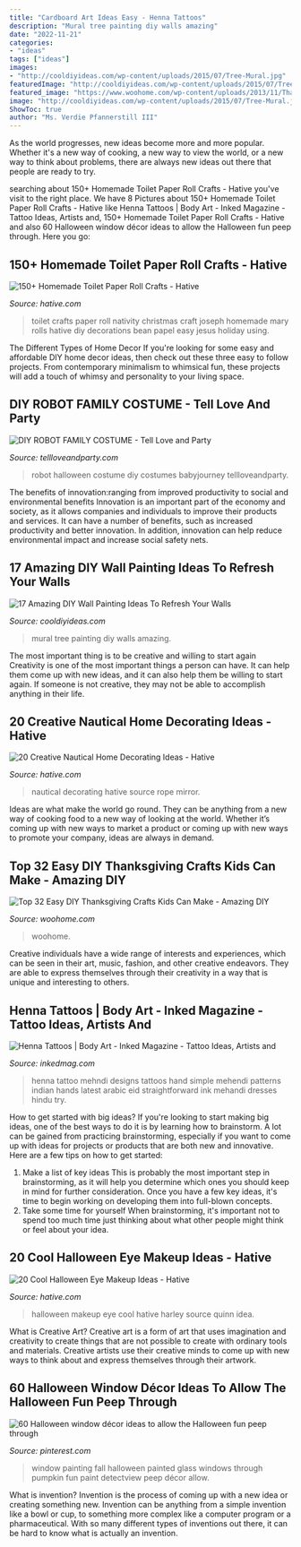 ```yaml
---
title: "Cardboard Art Ideas Easy - Henna Tattoos"
description: "Mural tree painting diy walls amazing"
date: "2022-11-21"
categories:
- "ideas"
tags: ["ideas"]
images:
- "http://cooldiyideas.com/wp-content/uploads/2015/07/Tree-Mural.jpg"
featuredImage: "http://cooldiyideas.com/wp-content/uploads/2015/07/Tree-Mural.jpg"
featured_image: "https://www.woohome.com/wp-content/uploads/2013/11/Thanksgiving-Crafts-Kids-Can-Make-7.jpg"
image: "http://cooldiyideas.com/wp-content/uploads/2015/07/Tree-Mural.jpg"
ShowToc: true
author: "Ms. Verdie Pfannerstill III"
---
```



As the world progresses, new ideas become more and more popular. Whether it's a new way of cooking, a new way to view the world, or a new way to think about problems, there are always new ideas out there that people are ready to try.

	

		
searching about 150+ Homemade Toilet Paper Roll Crafts - Hative you've visit to the right place. We have 8 Pictures about 150+ Homemade Toilet Paper Roll Crafts - Hative like Henna Tattoos | Body Art - Inked Magazine - Tattoo Ideas, Artists and, 150+ Homemade Toilet Paper Roll Crafts - Hative and also 60 Halloween window décor ideas to allow the Halloween fun peep through. Here you go:
		
    
## 150+ Homemade Toilet Paper Roll Crafts - Hative

<img loading=lazy src="https://hative.com/wp-content/uploads/2014/03/toilet-paper-roll-crafts/16-homemade-family.JPG" onerror="this.onerror=null;this.src='https://tse4.mm.bing.net/th?id=OIP.CH8ysIbnR03MdyXlDGy6hwHaJ4&amp;pid=15.1';" alt="150+ Homemade Toilet Paper Roll Crafts - Hative">

_Source: hative.com_

>toilet crafts paper roll nativity christmas craft joseph homemade mary rolls hative diy decorations bean papel easy jesus holiday using. 

	

The Different Types of Home Decor
If you're looking for some easy and affordable DIY home decor ideas, then check out these three easy to follow projects. From contemporary minimalism to whimsical fun, these projects will add a touch of whimsy and personality to your living space.

    
## DIY ROBOT FAMILY COSTUME - Tell Love And Party

<img loading=lazy src="http://tellloveandparty.com/wp-content/uploads/2017/09/halloween-0021.jpg" onerror="this.onerror=null;this.src='https://tse1.mm.bing.net/th?id=OIP.wUnf3Ue5nq2Tctmm6lT_CgDMEy&amp;pid=15.1';" alt="DIY ROBOT FAMILY COSTUME - Tell Love and Party">

_Source: tellloveandparty.com_

>robot halloween costume diy costumes babyjourney tellloveandparty. 

	

The benefits of innovation:ranging from improved productivity to social and environmental benefits
Innovation is an important part of the economy and society, as it allows companies and individuals to improve their products and services. It can have a number of benefits, such as increased productivity and better innovation. In addition, innovation can help reduce environmental impact and increase social safety nets.

    
## 17 Amazing DIY Wall Painting Ideas To Refresh Your Walls

<img loading=lazy src="http://cooldiyideas.com/wp-content/uploads/2015/07/Tree-Mural.jpg" onerror="this.onerror=null;this.src='https://tse1.mm.bing.net/th?id=OIP.TW7BOu4x3fj9FSCJ7lLnAgHaJ4&amp;pid=15.1';" alt="17 Amazing DIY Wall Painting Ideas To Refresh Your Walls">

_Source: cooldiyideas.com_

>mural tree painting diy walls amazing. 

	

The most important thing is to be creative and willing to start again
Creativity is one of the most important things a person can have. It can help them come up with new ideas, and it can also help them be willing to start again. If someone is not creative, they may not be able to accomplish anything in their life.

    
## 20 Creative Nautical Home Decorating Ideas - Hative

<img loading=lazy src="https://hative.com/wp-content/uploads/2014/10/nautical-home-decorating-ideas/4-nautical-rope-mirror.jpg" onerror="this.onerror=null;this.src='https://tse4.mm.bing.net/th?id=OIP.6bn0xXF3eAJwlC8-XWdiVQHaJ4&amp;pid=15.1';" alt="20 Creative Nautical Home Decorating Ideas - Hative">

_Source: hative.com_

>nautical decorating hative source rope mirror. 

	

Ideas are what make the world go round. They can be anything from a new way of cooking food to a new way of looking at the world. Whether it’s coming up with new ways to market a product or coming up with new ways to promote your company, ideas are always in demand.

    
## Top 32 Easy DIY Thanksgiving Crafts Kids Can Make - Amazing DIY

<img loading=lazy src="https://www.woohome.com/wp-content/uploads/2013/11/Thanksgiving-Crafts-Kids-Can-Make-7.jpg" onerror="this.onerror=null;this.src='https://tse1.mm.bing.net/th?id=OIP.LbtFjDyAQ11C2PQK0i4s-gHaLH&amp;pid=15.1';" alt="Top 32 Easy DIY Thanksgiving Crafts Kids Can Make - Amazing DIY">

_Source: woohome.com_

>woohome. 

	

Creative individuals have a wide range of interests and experiences, which can be seen in their art, music, fashion, and other creative endeavors. They are able to express themselves through their creativity in a way that is unique and interesting to others.

    
## Henna Tattoos | Body Art - Inked Magazine - Tattoo Ideas, Artists And

<img loading=lazy src="https://www.inkedmag.com/.image/t_share/MTU5MDMxOTgyMzUyMTgwODg1/fc73c1d1bc2f79c617dd7e527d6fc138.jpg" onerror="this.onerror=null;this.src='https://tse1.mm.bing.net/th?id=OIP.AA9BGL2pBe-NU5yusVAkpQHaLJ&amp;pid=15.1';" alt="Henna Tattoos | Body Art - Inked Magazine - Tattoo Ideas, Artists and">

_Source: inkedmag.com_

>henna tattoo mehndi designs tattoos hand simple mehendi patterns indian hands latest arabic eid straightforward ink mehandi dresses hindu try. 

	

How to get started with big ideas?
If you're looking to start making big ideas, one of the best ways to do it is by learning how to brainstorm. A lot can be gained from practicing brainstorming, especially if you want to come up with ideas for projects or products that are both new and innovative. Here are a few tips on how to get started: 
1. Make a list of key ideas 
This is probably the most important step in brainstorming, as it will help you determine which ones you should keep in mind for further consideration. Once you have a few key ideas, it's time to begin working on developing them into full-blown concepts. 
2. Take some time for yourself 
When brainstorming, it's important not to spend too much time just thinking about what other people might think or feel about your idea.

    
## 20 Cool Halloween Eye Makeup Ideas - Hative

<img loading=lazy src="https://hative.com/wp-content/uploads/2014/10/halloween-eye-makeup/2-halloween-eye-makeup-ideas.jpg" onerror="this.onerror=null;this.src='https://tse1.mm.bing.net/th?id=OIP.xEtm6fy4gnzYyJmpoZWIUgHaJr&amp;pid=15.1';" alt="20 Cool Halloween Eye Makeup Ideas - Hative">

_Source: hative.com_

>halloween makeup eye cool hative harley source quinn idea. 

	

What is Creative Art?
Creative art is a form of art that uses imagination and creativity to create things that are not possible to create with ordinary tools and materials. Creative artists use their creative minds to come up with new ways to think about and express themselves through their artwork.

    
## 60 Halloween Window Décor Ideas To Allow The Halloween Fun Peep Through

<img loading=lazy src="https://i.pinimg.com/736x/d7/aa/20/d7aa206aa33eaaa32758bc753de95f19.jpg" onerror="this.onerror=null;this.src='https://tse4.mm.bing.net/th?id=OIP.Bf1ampRv4hxy569mTa4PYAHaJ4&amp;pid=15.1';" alt="60 Halloween window décor ideas to allow the Halloween fun peep through">

_Source: pinterest.com_

>window painting fall halloween painted glass windows through pumpkin fun paint detectview peep décor allow. 

	

What is invention?
Invention is the process of coming up with a new idea or creating something new. Invention can be anything from a simple invention like a bowl or cup, to something more complex like a computer program or a pharmaceutical. With so many different types of inventions out there, it can be hard to know what is actually an invention.

